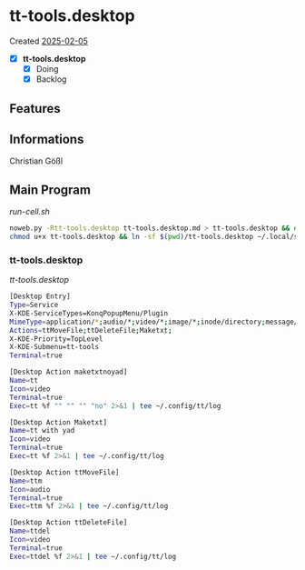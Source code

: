 # tt-tools.desktop
Created [2025-02-05](2025-02-05)

- [x] **tt-tools.desktop**
    - [x] Doing
    - [x] Backlog

## Features



## Informations
 Christian Gößl
## Main Program


*run-cell.sh*
```bash
noweb.py -Rtt-tools.desktop tt-tools.desktop.md > tt-tools.desktop && echo 'tt-tools.desktop' && date 
chmod u+x tt-tools.desktop && ln -sf $(pwd)/tt-tools.desktop ~/.local/share/kservices5/ServiceMenus/tt-tools.desktop && echo 'fertig'
```

### tt-tools.desktop

*tt-tools.desktop*
```bash
[Desktop Entry]
Type=Service
X-KDE-ServiceTypes=KonqPopupMenu/Plugin
MimeType=application/*;audio/*;video/*;image/*;inode/directory;message/rfc822;text/html;text/x-tex;
Actions=ttMoveFile;ttDeleteFile;Maketxt;
X-KDE-Priority=TopLevel
X-KDE-Submenu=tt-tools
Terminal=true

[Desktop Action maketxtnoyad]
Name=tt
Icon=video
Terminal=true
Exec=tt %f "" "" "" "no" 2>&1 | tee ~/.config/tt/log

[Desktop Action Maketxt]
Name=tt with yad
Icon=video
Terminal=true
Exec=tt %f 2>&1 | tee ~/.config/tt/log

[Desktop Action ttMoveFile]
Name=ttm
Icon=audio
Terminal=true
Exec=ttm %f 2>&1 | tee ~/.config/tt/log

[Desktop Action ttDeleteFile]
Name=ttdel
Icon=video
Terminal=true
Exec=ttdel %f 2>&1 | tee ~/.config/tt/log
```
